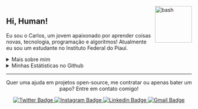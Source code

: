 <img src="https://user-images.githubusercontent.com/52337966/149811300-9ab782b7-67cd-4f00-8697-4041739fa064.png" width="100px" alt="bash" align="right" />

<h2>Hi, Human!</h2>

<p>
  Eu sou o Carlos, um jovem apaixonado por aprender coisas novas, tecnologia,
  programação e algoritmos! Atualmente eu sou um estudante no Instituto
  Federal do Piauí.
</p>

<details>
  <summary>Mais sobre mim</summary>
  <ul>
    <li>🎓 Técnico em Informática pelo IFPI</li>
    <li>📚 Estudando Dev. Web e Mobile | Algoritmos | Matemática | Inglês</li>
  </ul>
</details>

<details>
  <summary>Minhas Estátisticas no Github</summary>
  <p>
    <img src="https://github-readme-stats.vercel.app/api/top-langs?locale=pt-br&username=carlos3g&theme=radical" alt="Techs utilizadas nos projetos" />
    <img src="https://github-readme-stats.vercel.app/api?locale=pt-br&username=carlos3g&theme=radical&show_icons=true&include_all_commits=true" alt="Estátisticas Gerais" />
  </p>
</details>

<hr />

<p align="center">
  Quer uma ajuda em projetos open-source, me contratar ou apenas bater um papo? Entre em contato comigo!
</p>

<div align="center">
  <a href="https://twitter.com/c4rlos3g" target="_blank">
    <img src="https://img.shields.io/badge/-@c4rlos3g-4000FF?logo=twitter&logoColor=white" alt="Twitter Badge" />
  </a>
  <a href="https://www.instagram.com/c4rlos3g" target="_blank">
    <img src="https://img.shields.io/badge/-@c4rlos3g-4000FF?logo=instagram&logoColor=white" alt="Instagram Badge" />
  </a>
  <a href="https://www.linkedin.com/in/carlos3g" target="_blank">
    <img src="https://img.shields.io/badge/-Carlos%20Mesquita-4000FF?logo=Linkedin&logoColor=white" alt="Linkedin Badge" />
  </a>
  <a href="mailto:carlosmesquita156@gmail.com" target="_blank">
    <img src="https://img.shields.io/badge/-carlosmesquita156@gmail.com-4000FF?logo=Gmail&logoColor=white" alt="Gmail Badge" />
  </a>
</div>
